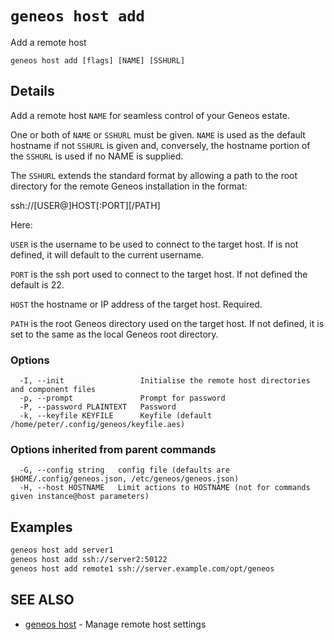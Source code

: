# `geneos host add`

Add a remote host

```text
geneos host add [flags] [NAME] [SSHURL]
```

## Details

Add a remote host `NAME` for seamless control of your Geneos estate.

One or both of `NAME` or `SSHURL` must be given. `NAME` is used as
the default hostname if not `SSHURL` is given and, conversely, the
hostname portion of the `SSHURL` is used if no NAME is supplied.

The `SSHURL` extends the standard format by allowing a path to the
root directory for the remote Geneos installation in the format:

  ssh://[USER@]HOST[:PORT][/PATH]

Here:

`USER` is the username to be used to connect to the target host. If
is not defined, it will default to the current username.

`PORT` is the ssh port used to connect to the target host. If not
defined the default is 22.

`HOST` the hostname or IP address of the target host. Required.
  
`PATH` is the root Geneos directory used on the target host. If not
defined, it is set to the same as the local Geneos root directory.

### Options

```text
  -I, --init                 Initialise the remote host directories and component files
  -p, --prompt               Prompt for password
  -P, --password PLAINTEXT   Password
  -k, --keyfile KEYFILE      Keyfile (default /home/peter/.config/geneos/keyfile.aes)
```

### Options inherited from parent commands

```text
  -G, --config string   config file (defaults are $HOME/.config/geneos.json, /etc/geneos/geneos.json)
  -H, --host HOSTNAME   Limit actions to HOSTNAME (not for commands given instance@host parameters)
```

## Examples

```bash
geneos host add server1
geneos host add ssh://server2:50122
geneos host add remote1 ssh://server.example.com/opt/geneos

```

## SEE ALSO

* [geneos host](geneos_host.md)	 - Manage remote host settings
